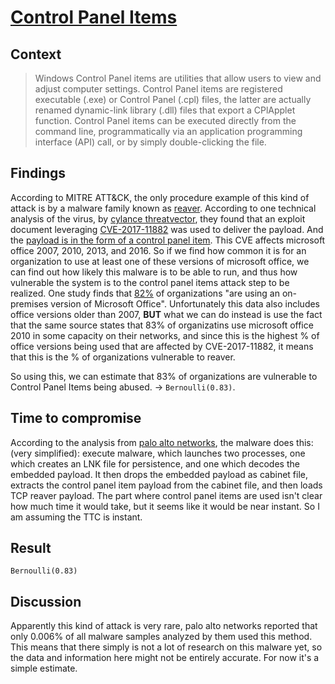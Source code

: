 # [Control Panel Items](https://attack.mitre.org/techniques/T1196/)

## Context
>Windows Control Panel items are utilities that allow users to view and adjust computer settings. Control Panel items are registered executable (.exe) or Control Panel (.cpl) files, the latter are actually renamed dynamic-link library (.dll) files that export a CPlApplet function. Control Panel items can be executed directly from the command line, programmatically via an application programming interface (API) call, or by simply double-clicking the file.

## Findings
According to MITRE ATT&CK, the only procedure example of this kind of attack is by a malware family known as [reaver](https://attack.mitre.org/software/S0172/). According to one technical analysis of the virus, by [cylance threatvector](https://threatvector.cylance.com/en_us/home/reaver-mapping-connections-between-disparate-chinese-apt-groups.html), they found that an exploit document leveraging [CVE-2017-11882](https://nvd.nist.gov/vuln/detail/CVE-2017-11882#vulnConfigurationsArea) was used to deliver the payload. And the [payload is in the form of a control panel item](https://unit42.paloaltonetworks.com/unit42-new-malware-with-ties-to-sunorcal-discovered/). This CVE affects microsoft office 2007, 2010, 2013, and 2016. So if we find how common it is for an organization to use at least one of these versions of microsoft office, we can find out how likely this malware is to be able to run, and thus how vulnerable the system is to the control panel items attack step to be realized. One study finds that [82%](https://community.spiceworks.com/software/articles/2873-data-snapshot-the-state-of-productivity-suites-in-the-workplace) of organizations "are using an on-premises version of Microsoft Office". Unfortunately this data also includes office versions older than 2007, **BUT** what we can do instead is use the fact that the same source states that 83% of organizatins use microsoft office 2010 in some capacity on their networks, and since this is the highest % of office versions being used that are affected by CVE-2017-11882, it means that this is the % of organizations vulnerable to reaver. 

So using this, we can estimate that 83% of organizations are vulnerable to Control Panel Items being abused. -> ```Bernoulli(0.83)```.

## Time to compromise
According to the analysis from [palo alto networks](https://unit42.paloaltonetworks.com/unit42-new-malware-with-ties-to-sunorcal-discovered/), the malware does this: (very simplified): execute malware, which launches two processes, one which creates an LNK file for persistence, and one which decodes the embedded payload. It then drops the embedded payload as cabinet file, extracts the control panel item payload from the cabinet file, and then loads TCP reaver payload. The part where control panel items are used isn't clear how much time it would take, but it seems like it would be near instant. So I am assuming the TTC is instant. 

## Result 
```Bernoulli(0.83)```

## Discussion
Apparently this kind of attack is very rare, palo alto networks reported that only 0.006% of all malware samples analyzed by them used this method. This means that there simply is not a lot of research on this malware yet, so the data and information here might not be entirely accurate. For now it's a simple estimate. 